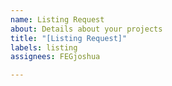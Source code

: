 ```yaml
---
name: Listing Request
about: Details about your projects
title: "[Listing Request]"
labels: listing
assignees: FEGjoshua

---
```



